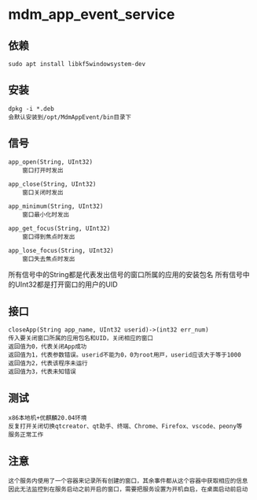 # mdm_app_event_service

## 依赖
    sudo apt install libkf5windowsystem-dev

## 安装
    dpkg -i *.deb
    会默认安装到/opt/MdmAppEvent/bin目录下

## 信号
    app_open(String, UInt32)
        窗口打开时发出

    app_close(String, UInt32)
        窗口关闭时发出

    app_minimum(String, UInt32)
        窗口最小化时发出

    app_get_focus(String, UInt32)
        窗口得到焦点时发出

    app_lose_focus(String, UInt32)
        窗口失去焦点时发出

所有信号中的String都是代表发出信号的窗口所属的应用的安装包名
所有信号中的UInt32都是打开窗口的用户的UID

## 接口

    closeApp(String app_name, UInt32 userid)->(int32 err_num)
    传入要关闭窗口所属的应用包名和UID，关闭相应的窗口
    返回值为0，代表关闭App成功
    返回值为1，代表参数错误。userid不能为0，0为root⽤⼾，userid应该⼤于等于1000
    返回值为2，代表该程序未运⾏
    返回值为3，代表未知错误

## 测试
    x86本地机+优麒麟20.04环境  
    反复打开关闭切换qtcreator、qt助手、终端、Chrome、Firefox、vscode、peony等
    服务正常工作

## 注意
    这个服务内使用了一个容器来记录所有创建的窗口，其余事件都从这个容器中获取相应的信息
    因此无法监控到在服务启动之前开启的窗口，需要把服务设置为开机自启，在桌面启动前启动